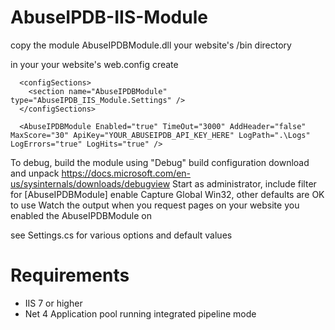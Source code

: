 # AbuseIPDB-IIS-Module

copy the module AbuseIPDBModule.dll your website's /bin directory

in your your website's web.config create

```
  <configSections>
  	<section name="AbuseIPDBModule" type="AbuseIPDB_IIS_Module.Settings" />
  </configSections>
  
  <AbuseIPDBModule Enabled="true" TimeOut="3000" AddHeader="false" MaxScore="30" ApiKey="YOUR_ABUSEIPDB_API_KEY_HERE" LogPath=".\Logs" LogErrors="true" LogHits="true" />
```
   
To debug, build the module using "Debug" build configuration
download and unpack https://docs.microsoft.com/en-us/sysinternals/downloads/debugview
Start as administrator, include filter for [AbuseIPDBModule]
enable Capture Global Win32, other defaults are OK to use
Watch the output when you request pages on your website you enabled the AbuseIPDBModule on

see Settings.cs for various options and default values
	
# Requirements
- IIS 7 or higher
- Net 4 Application pool running integrated pipeline mode


